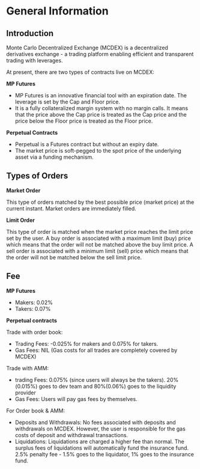 # General Information

## Introduction
Monte Carlo Decentralized Exchange (MCDEX) is a decentralized derivatives exchange - a trading platform enabling efficient and transparent trading with leverages.

At present, there are two types of contracts live on MCDEX:

**MP Futures**
- MP Futures is an innovative financial tool with an expiration date. The leverage is set by the Cap and Floor price.
- It is a fully collateralized margin system with no margin calls. It means that the price above the Cap price is treated as the Cap price and the price below the Floor price is treated as the Floor price.

**Perpetual Contracts**
- Perpetual is a Futures contract but without an expiry date.
- The market price is soft-pegged to the spot price of the underlying asset via a funding mechanism.

## Types of Orders
**Market Order**

This type of orders matched by the best possible price (market price) at the current instant. Market orders are immediately filled.

**Limit Order**

This type of order is matched when the market price reaches the limit price set by the user. A buy order is associated with a maximum limit (buy) price which means that the order will not be matched above the buy limit price. A sell order is associated with a minimum limit (sell) price which means that the order will not be matched below the sell limit price.

## Fee
**MP Futures**

- Makers: 0.02%
- Takers: 0.07%

**Perpetual contracts**

Trade with order book:
- Trading Fees: -0.025% for makers and 0.075% for takers.      
- Gas Fees: NIL (Gas costs for all trades are completely covered by MCDEX)

Trade with AMM:
- trading Fees: 0.075% (since users will always be the takers). 
  20%(0.015%) goes to dev team and 80%(0.06%) goes to the liquidity provider
- Gas Fees: Users will pay gas fees by themselves.

For Order book & AMM:
- Deposits and Withdrawals: No fees associated with deposits and withdrawals on MCDEX. However, the user is responsible for the gas costs of deposit and withdrawal transactions.
- Liquidations: Liquidations are charged a higher fee than normal. The surplus fees of liquidations will automatically fund the insurance fund. 2.5% penalty fee - 1.5% goes to the liquidator, 1% goes to the insurance fund.
